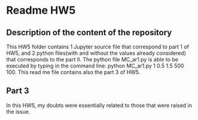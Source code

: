 # Readme HW5

## Description of the content of the repository
This HW5 folder contains 1 Jupyter source file that correspond to part 1 of HW5, and 2 python files(with and without the values already considered) that corresponds to the part II. The python file MC_ar1.py is able to be executed by typing in the command line: python MC_ar1.py 1 0.5 1.5 500 100. This read me file contains also the part 3 of HW5.



## Part 3

In this HW5, my doubts were essentially related to those that were raised in the issue.

